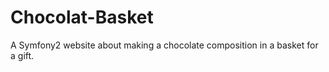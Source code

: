 Chocolat-Basket
===============

A Symfony2 website about making a chocolate composition in a basket for a gift.
